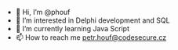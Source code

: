 - 👋 Hi, I’m @phouf
- 👀 I’m interested in Delphi development and SQL
- 🌱 I’m currently learning Java Script
- 📫 How to reach me petr.houf@codesecure.cz

<!---
phouf/phouf is a ✨ special ✨ repository because its `README.md` (this file) appears on your GitHub profile.
You can click the Preview link to take a look at your changes.
--->
